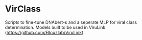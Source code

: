 # VirClass
Scripts to fine-tune DNAbert-s and a seperate MLP for viral class determination. Models built to be used in ViruLink (https://github.com/Ellouzlab/ViruLink).
